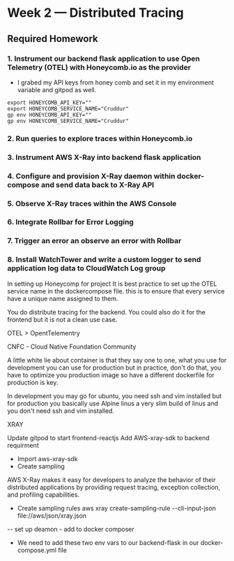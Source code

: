# Week 2 — Distributed Tracing

## Required Homework

### 1. Instrument our backend flask application to use Open Telemetry (OTEL) with Honeycomb.io as the provider

- I grabed my API keys from honey comb and set it in my environment variable and gitpod as well.
```
export HONEYCOMB_API_KEY=""
export HONEYCOMB_SERVICE_NAME="Cruddur"
gp env HONEYCOMB_API_KEY=""
gp env HONEYCOMB_SERVICE_NAME="Cruddur"
```


### 2. Run queries to explore traces within Honeycomb.io


### 3. Instrument AWS X-Ray into backend flask application


### 4. Configure and provision X-Ray daemon within docker-compose and send data back to X-Ray API


### 5. Observe X-Ray traces within the AWS Console

### 6. Integrate Rollbar for Error Logging


### 7. Trigger an error an observe an error with Rollbar


### 8. Install WatchTower and write a custom logger to send application log data to CloudWatch Log group


In setting up Honeycomp for project
It is best practice to set up the OTEL service name in the dockercompose file. this is to ensure that every service have a unique name assigned to them.

You do distribute tracing for the backend.
You could also do it for the frontend but it is not a clean use case.

OTEL > OpentTelementry

CNFC - Cloud Native Foundation Community

A little white lie about container is that they say one to one, 
what you use for development you can use for production
but in practice, don't do that, you have to optimize you production image so have a different dockerfile for production is key.

In development you may go for ubuntu, you need ssh and vim installed 
but for production you basically use Alpine linus a very slim build of linus and you don't need ssh and vim installed.

XRAY

Update gitpod to start frontend-reactjs
Add AWS-xray-sdk to backend requirment
- Import aws-xray-sdk
- Create sampling

AWS X-Ray makes it easy for developers to analyze the behavior of their distributed applications by providing request tracing, exception collection, and profiling capabilities.

- Create sampling rules
aws xray create-sampling-rule --cli-input-json file://aws/json/xray.json

-- set up deamon - add to docker composer

- We need to add these two env vars to our backend-flask in our docker-compose.yml file